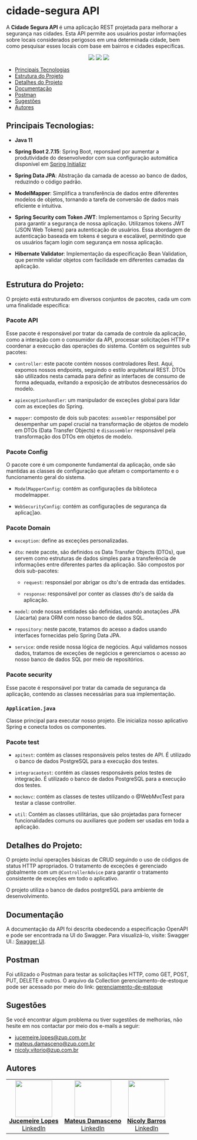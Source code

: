 # cidade-segura API 

A **Cidade Segura API** é uma aplicação REST projetada para melhorar a segurança nas cidades. Esta API permite aos usuários postar informações sobre locais considerados perigosos em uma determinada cidade, bem como pesquisar esses locais com base em bairros e cidades específicas.


<p align="center">
     <a alt="Java">
        <img src="https://img.shields.io/badge/Java-v11-blue.svg" />
    </a>
    <a alt="Spring Boot">
        <img src="https://img.shields.io/badge/Spring%20Boot-v2.7.15-brightgreen.svg" />
    </a>
    <a alt="PostgreSQL">
        <img src="https://img.shields.io/badge/PostgreSQL-v42.6.0-blue.svg" />
    </a>
</p>

- [Principais Tecnologias](#principais-tecnologias)
- [Estrutura do Projeto](#estrutura-do-projeto)
- [Detalhes do Projeto](#detalhes-do-projeto)
- [Documentação](#documentação)
- [Postman](#postman)
- [Sugestões](#sugestões)
- [Autores](#autores)

## Principais Tecnologias:

- **Java 11**

- **Spring Boot 2.7.15**: Spring Boot, reponsável por aumentar a produtividade do desenvolvedor com sua configuração automática disponível em  [Spring Initializr](https://start.spring.io/)

- **Spring Data JPA**: Abstração da camada de acesso ao banco de dados, reduzindo o código padrão.

- **ModelMapper**: Simplifica a transferência de dados entre diferentes modelos de objetos, tornando a tarefa de conversão de dados mais eficiente e intuitiva.

- **Spring Security com Token JWT**: Implementamos o Spring Security para garantir a segurança de nossa aplicação. Utilizamos tokens JWT (JSON Web Tokens) para autenticação de usuários. Essa abordagem de autenticação baseada em tokens é segura e escalável, permitindo que os usuários façam login com segurança em nossa aplicação.

- **Hibernate Validator**: Implementação da especificação Bean Validation, que permite validar objetos com facilidade em diferentes camadas da aplicação. 

## Estrutura do Projeto:

O projeto está estruturado em diversos conjuntos de pacotes, cada um com uma finalidade específica:

### Pacote API

Esse pacote é responsável por tratar da camada de controle da aplicação, como a interação com o consumidor da API, processar solicitações HTTP e coordenar a execução das operações do sistema. Contém os seguintes sub pacotes:

- `controller`: este pacote contém nossos controladores Rest. Aqui, expomos nossos endpoints, seguindo o estilo arquitetural REST. DTOs são utilizados nesta camada para definir as interfaces de consumo de forma adequada, evitando a exposição de atributos desnecessários do modelo.

- `apiexceptionhandler`: um manipulador de exceções global para lidar com as exceções do Spring.

- `mapper`: composto de dois sub pacotes: `assembler` responsábel por desempenhar um papel crucial na transformação de objetos de modelo em DTOs (Data Transfer Objects) e `disassembler` responsável pela transformação dos DTOs em objetos de modelo.


### Pacote Config

O pacote core é um componente fundamental da aplicação, onde são mantidas as classes de configuração que afetam o comportamento e o funcionamento geral do sistema.

- `ModelMapperConfig`: contém as configurações da biblioteca modelmapper.

- `WebSecurityConfig`: contém as configurações de segurança da aplicaç]ao.

### Pacote Domain

- `exception`: define as exceções personalizadas.

- `dto`: neste pacote, são definidos os Data Transfer Objects (DTOs), que servem como estruturas de dados simples para a transferência de informações entre diferentes partes da aplicação. São compostos por dois sub-pacotes:

     - `request`: responsáel por abrigar os dto's de entrada das entidades. 

     - `response`: responsável por conter as classes dto's de saída da aplicação.

- `model`: onde nossas entidades são definidas, usando anotações JPA (Jacarta) para ORM com nosso banco de dados SQL.

- `repository`: neste pacote, tratamos do acesso a dados usando interfaces fornecidas pelo Spring Data JPA.

- `service`: onde reside nossa lógica de negócios. Aqui validamos nossos dados, tratamos de exceções de negócios e gerenciamos o acesso ao nosso banco de dados SQL por meio de repositórios.

### Pacote security

Esse pacote é responsável por tratar da camada de segurança da aplicação, contendo as classes necessárias para sua implementação.

### `Application.java`
Classe principal para executar nosso projeto. Ele inicializa nosso aplicativo Spring e conecta todos os componentes.


### Pacote test

- `apitest`: contém as classes responsáveis pelos testes de API. É utilizado o banco de dados PostgreSQL para a execução dos testes.

- `integracaotest`: contém as classes responsáveis pelos testes de integração.  É utilizado o banco de dados PostgreSQL para a execução dos testes.

- `mockmvc`: contém as classes de testes utilizando o @WebMvcTest para testar a classe controller.

- `util`: Contém as classes utilitárias, que são projetadas para fornecer funcionalidades comuns ou auxiliares que podem ser usadas em toda a aplicação. 


## Detalhes do Projeto:

O projeto inclui operações básicas de CRUD seguindo o uso de códigos de status HTTP apropriados. O tratamento de exceções é gerenciado globalmente com um `@ControllerAdvice` para garantir o tratamento consistente de exceções em todo o aplicativo.

O projeto utiliza o banco de dados postgreSQL para ambiente de desenvolvimento.

## Documentação

A documentação da API foi descrita obedecendo a especificação OpenAPI e pode ser encontrada na UI do Swagger. Para visualizá-lo, visite: Swagger UI.: [Swagger UI](http://localhost:8080/swagger-ui.html).

## Postman

Foi utilizado o Postman para  testar as solicitações HTTP, como GET, POST, PUT, DELETE e outros. 
O arquivo da Collection gerenciamento-de-estoque pode ser acessado por meio do link: [gerenciamento-de-estoque](https://github.com/meirelopes/estoque-de-produtos/blob/main/estoque/gerenciamento-de-estoque.postman_collection.json)

## Sugestões

Se você encontrar algum problema ou tiver sugestões de melhorias, não hesite em nos contactar por meio dos e-mails a seguir:
- jucemeire.lopes@zup.com.br
- mateus.damasceno@zup.com.br
- nicoly.vitorio@zup.com.br

## Autores
<table>
  <tr>
    <td align="center"><a href="https://github.com/meirelopes"><img src="https://avatars.githubusercontent.com/u/105396487?v=4" width="100px;" alt=""/><br/><strong>Jucemeire Lopes</strong></a><br/><a href="https://www.linkedin.com/in/jucemeirelopes/">LinkedIn</a></td>
    <td align="center"><a href="https://github.com/mateus-damasceno-zup"><img src="https://avatars.githubusercontent.com/u/105396487?v=4" width="100px;" alt=""/><br/><strong>Mateus Damasceno</strong></a><br/><a href="https://www.linkedin.com/in/mateus-inacio-rodrigues-damasceno-711b8227/">LinkedIn</a></td>
    <td align="center"><a href="https://github.com/NicolyZup"><img src="https://avatars.githubusercontent.com/u/133882322?v=4" width="100px;" alt=""/><br/><strong>Nicoly Barros</strong></a><br/><a href="https://www.linkedin.com/in/nicoly-barros-henrique-vitorio/">LinkedIn</a></td>
       
  </tr>
</table>
</table>
